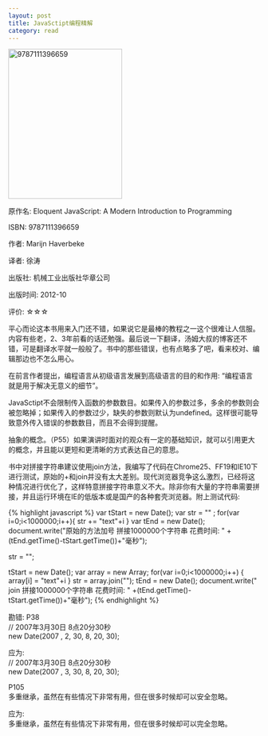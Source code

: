 ```yaml
---
layout: post
title: JavaSctipt编程精解
category: read
---
```

<img src="/images/2013/03/9787111396659-228x300.jpg" alt="9787111396659" width="228" height="300" class="cover" />

原作名: Eloquent JavaScript: A Modern Introduction to Programming

ISBN:  9787111396659

作者: Marijn Haverbeke

译者: 徐涛

出版社: 机械工业出版社华章公司

出版时间:  2012-10

评价: ☆☆☆

平心而论这本书用来入门还不错，如果说它是最棒的教程之一这个很难让人信服。内容有些老，2、3年前看的话还勉强。最后说一下翻译，汤姆大叔的博客还不错，可是翻译水平就一般般了。书中的那些错误，也有点略多了吧，看来校对、编辑那边也不怎么用心。

在前言作者提出，编程语言从初级语言发展到高级语言的目的和作用: “编程语言就是用于解决无意义的细节”。

JavaSctipt不会限制传入函数的参数数目。如果传入的参数过多，多余的参数则会被忽略掉；如果传入的参数过少，缺失的参数则默认为undefined。这样很可能导致意外传入错误的参数数目，而且不会得到提醒。

抽象的概念。（P55）如果演讲时面对的观众有一定的基础知识，就可以引用更大的概念，并且能以更短和更清晰的方式表达自己的意思。

书中对拼接字符串建议使用join方法，我编写了代码在Chrome25、FF19和IE10下进行测试，原始的+和join并没有太大差别。现代浏览器竞争这么激烈，已经将这种情况进行优化了，这样特意拼接字符串意义不大。除非你有大量的字符串需要拼接，并且运行环境在IE的低版本或是国产的各种套壳浏览器。附上测试代码: 

{% highlight javascript %}
var tStart = new Date();
var str = "" ;
for(var i=0;i<1000000;i++){
      str += "text"+i
}
var tEnd = new Date();
document.write("原始的方法加号 拼接1000000个字符串 花费时间: " +(tEnd.getTime()-tStart.getTime())+"毫秒");

str = "";

tStart = new Date();
var array = new Array;
for(var i=0;i<1000000;i++) {
      array[i] = "text"+i 
}
str = array.join("");
tEnd = new Date();
document.write("<br/>join 拼接1000000个字符串 花费时间: " +(tEnd.getTime()-tStart.getTime())+"毫秒");
{% endhighlight %}

勘错: 
P38    
// 2007年3月30日 8点20分30秒  
new Date(2007 , 2, 30, 8, 20, 30);  

应为:   
// 2007年3月30日 8点20分30秒  
new Date(2007 , 3, 30, 8, 20, 30);  

P105   
多重继承，虽然在有些情况下非常有用，但在很多时候却可以安全忽略。  

应为:   
多重继承，虽然在有些情况下非常有用，但在很多时候却可以完全忽略。  
